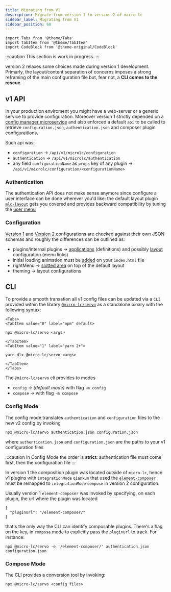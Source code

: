 ```yaml
---
title: Migrating from V1
description: Migrate from version 1 to version 2 of micro-lc
sidebar_label: Migrating from V1
sidebar_position: 60
---
```


```mdx-code-block
import Tabs from '@theme/Tabs'
import TabItem from '@theme/TabItem'
import CodeBlock from '@theme-original/CodeBlock'
```

:::caution
This section is work in progress.
:::

<micro-lc></micro-lc> version 2 relaxes some choices made during version 1 development. Primarly, 
the layout/content separation of concerns imposes a strong reframing of the main configuration file but,
fear not, a **CLI comes to the rescue**.

## v1 API

In your production enviroment you might have a web-server or a generic service to provide configuration.
Moreover version 1 strictly depended on a [config manager microservice](https://github.com/micro-lc/micro-lc/tree/main/packages/be-config)
and also enforced a default `api` to be called to retrieve `configuration.json`, `authentication.json` and composer plugin configuraitions.

Such api was:

- `configuration` -> `/api/v1/microlc/configuration`
- `authentication` -> `/api/v1/microlc/authentication`
- any field `configurationName` as `props` key of any plugin -> `/api/v1/microlc/configuration/<configurationName>`

### Authentication

The authentication API does not make sense anymore since configure a user interface can be done wherever you'd like:
the default layout plugin [`mlc-layout`](../add-ons/components/mlc-layout.md) gets you covered and provides backward
compatibility by tuning the [user menu](../add-ons/components/mlc-layout#user-menu)

### Configuration

[Version 1](https://unpkg.com/@micro-lc/interfaces@latest/schemas/v1/config.schema.json) and
[Version 2](https://unpkg.com/@micro-lc/interfaces@latest/schemas/v2/config.schema.json) configurations are checked against their own JSON schemas and roughly
the differences can be outlined as:

- plugins/internal plugins -> [applications](./guides/applications) (definitions) and possibly [layout](../add-ons/components/mlc-layout#menuitem) configuration (menu links)
- initial loading animation must be [added](http://localhost:3000/micro-lc/add-ons/components/mlc-loading-animation) on your `index.html` file
- rightMenu -> [slotted area](../add-ons/components/mlc-layout.md#slots) on top of the default layout
- theming -> layout configurations

## CLI

To provide a smooth transation all v1 config files can be updated via a `CLI` provided within the library [`@micro-lc/servo`](https://github.com/micro-lc/servo) as
a standalone binary with the following syntax:

```mdx-code-block
<Tabs>
<TabItem value="0" label="npm" default>
```
```shell
npx @micro-lc/servo <args>
```
```mdx-code-block
</TabItem>
<TabItem value="1" label="yarn 2+">
```
```shell
yarn dlx @micro-lc/servo <args>
```
```mdx-code-block
</TabItem>
</Tabs>
```

The `@micro-lc/servo` cli provides to modes

- `config` -> _(default mode)_ with flag `-m config`
- `compose` -> with flag `-m compose`

### Config Mode

The config mode translates `authentication` and `configuration` files to the new v2 config by
invoking

```shell
npx @micro-lc/servo authentication.json configuration.json
```

where `authentication.json` and `configuration.json` are the paths to
your v1 configuration files

:::caution
In Config Mode the order is **strict**:
authentication file must come first, then the configuration file
:::

In version 1 the composition plugin was located outside of `micro-lc`, hence v1 plugins
with `integrationMode` `qiankun` that used the [`element-composer`](https://github.com/micro-lc/micro-lc-element-composer)
must be remapped to `integrationMode` `compose` in version 2 configuration.

Usually version 1 `element-composer` was invoked by specifying, on each plugin,
the url where the plugin was located

```json5
{
  "pluginUrl": "/element-composer/"
}
```

that's the only way the CLI can identify composable plugins. There's a flag on the key, 
in `compose` mode to explicitly pass the `pluginUrl` to track. For instance:

```shell
npx @micro-lc/servo -e '/element-composer/' authentication.json configuration.json
```

### Compose Mode

The CLI provides a conversion tool by invoking:

```shell
npx @micro-lc/servo <config files>
```
